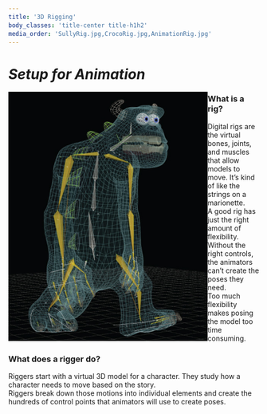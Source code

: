 ```yaml
---
title: '3D Rigging'
body_classes: 'title-center title-h1h2'
media_order: 'SullyRig.jpg,CrocoRig.jpg,AnimationRig.jpg'
---
```


# *Setup for Animation*

<img src="SullyRig.jpg" width="400" height="500" style="float:left;border:5px solid red:margin:0px 50px">

### What is a rig?
Digital rigs are the virtual bones, joints, and muscles that allow models to move. It’s kind of like the strings on a marionette.  
A good rig has just the right amount of flexibility. Without the right controls, the animators can’t create the poses they need.  
Too much flexibility makes posing the model too time consuming.  

### What does a rigger do?
Riggers start with a virtual 3D model for a character. They study how a character needs to move based on the story.  
Riggers break down those motions into individual elements and create the hundreds of control points that animators will use to create poses.  